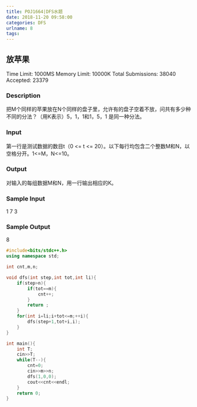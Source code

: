 ```yaml
---
title: POJ1664|DFS水题
date: 2018-11-20 09:58:00
categories: DFS
urlname: 8
tags:
---
```

<!--markdown-->
## 放苹果
Time Limit: 1000MS		Memory Limit: 10000K
Total Submissions: 38040		Accepted: 23379

### Description
把M个同样的苹果放在N个同样的盘子里，允许有的盘子空着不放，问共有多少种不同的分法？（用K表示）5，1，1和1，5，1 是同一种分法。

### Input
第一行是测试数据的数目t（0 <= t <= 20）。以下每行均包含二个整数M和N，以空格分开。1<=M，N<=10。

### Output
对输入的每组数据M和N，用一行输出相应的K。

### Sample Input

1
7 3

### Sample Output

8

```cpp
#include<bits/stdc++.h>
using namespace std;

int cnt,m,n;

void dfs(int step,int tot,int li){
	if(step>n){
		if(tot==m){
			cnt++;
		}
		return ;
	}
	for(int i=li;i+tot<=m;++i){
		dfs(step+1,tot+i,i);
	}
}

int main(){
	int T;
	cin>>T;
	while(T--){
		cnt=0;
		cin>>m>>n;
		dfs(1,0,0);
		cout<<cnt<<endl;
	}
	return 0;
}
```